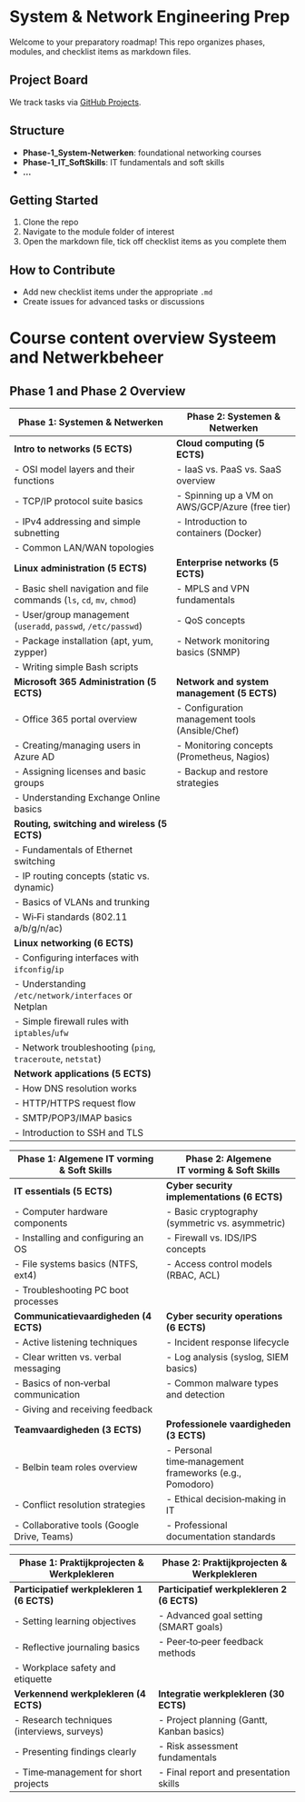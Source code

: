 # System & Network Engineering Prep

Welcome to your preparatory roadmap! This repo organizes phases, modules, and checklist items as markdown files.

## Project Board
We track tasks via [GitHub Projects](https://github.com/users/watashiaashishgurung/projects/17).

## Structure
- **Phase-1_System-Netwerken**: foundational networking courses
- **Phase-1_IT_SoftSkills**: IT fundamentals and soft skills
- **...**

## Getting Started
1. Clone the repo
2. Navigate to the module folder of interest
3. Open the markdown file, tick off checklist items as you complete them

## How to Contribute
- Add new checklist items under the appropriate `.md`
- Create issues for advanced tasks or discussions

# Course content overview Systeem and Netwerkbeheer

## Phase 1 and Phase 2 Overview

| **Phase 1: Systemen & Netwerken**                                                                 | **Phase 2: Systemen & Netwerken**                                                                 |
|---------------------------------------------------------------------------------------------------|---------------------------------------------------------------------------------------------------|
| **Intro to networks (5 ECTS)**                                                                   | **Cloud computing (5 ECTS)**                                                                     |
| - OSI model layers and their functions                                                           | - IaaS vs. PaaS vs. SaaS overview                                                                |
| - TCP/IP protocol suite basics                                                                   | - Spinning up a VM on AWS/GCP/Azure (free tier)                                                  |
| - IPv4 addressing and simple subnetting                                                          | - Introduction to containers (Docker)                                                           |
| - Common LAN/WAN topologies                                                                      |                                                                                                   |
| **Linux administration (5 ECTS)**                                                                | **Enterprise networks (5 ECTS)**                                                                |
| - Basic shell navigation and file commands (`ls`, `cd`, `mv`, `chmod`)                           | - MPLS and VPN fundamentals                                                                      |
| - User/group management (`useradd`, `passwd`, `/etc/passwd`)                                     | - QoS concepts                                                                                   |
| - Package installation (apt, yum, zypper)                                                        | - Network monitoring basics (SNMP)                                                              |
| - Writing simple Bash scripts                                                                    |                                                                                                   |
| **Microsoft 365 Administration (5 ECTS)**                                                        | **Network and system management (5 ECTS)**                                                      |
| - Office 365 portal overview                                                                     | - Configuration management tools (Ansible/Chef)                                                 |
| - Creating/managing users in Azure AD                                                            | - Monitoring concepts (Prometheus, Nagios)                                                      |
| - Assigning licenses and basic groups                                                            | - Backup and restore strategies                                                                 |
| - Understanding Exchange Online basics                                                           |                                                                                                   |
| **Routing, switching and wireless (5 ECTS)**                                                     |                                                                                                   |
| - Fundamentals of Ethernet switching                                                             |                                                                                                   |
| - IP routing concepts (static vs. dynamic)                                                       |                                                                                                   |
| - Basics of VLANs and trunking                                                                   |                                                                                                   |
| - Wi‑Fi standards (802.11 a/b/g/n/ac)                                                            |                                                                                                   |
| **Linux networking (6 ECTS)**                                                                    |                                                                                                   |
| - Configuring interfaces with `ifconfig`/`ip`                                                    |                                                                                                   |
| - Understanding `/etc/network/interfaces` or Netplan                                             |                                                                                                   |
| - Simple firewall rules with `iptables`/`ufw`                                                    |                                                                                                   |
| - Network troubleshooting (`ping`, `traceroute`, `netstat`)                                      |                                                                                                   |
| **Network applications (5 ECTS)**                                                                |                                                                                                   |
| - How DNS resolution works                                                                       |                                                                                                   |
| - HTTP/HTTPS request flow                                                                        |                                                                                                   |
| - SMTP/POP3/IMAP basics                                                                          |                                                                                                   |
| - Introduction to SSH and TLS                                                                    |                                                                                                   |

| **Phase 1: Algemene IT vorming & Soft Skills**                                                   | **Phase 2: Algemene IT vorming & Soft Skills**                                                   |
|---------------------------------------------------------------------------------------------------|---------------------------------------------------------------------------------------------------|
| **IT essentials (5 ECTS)**                                                                       | **Cyber security implementations (6 ECTS)**                                                     |
| - Computer hardware components                                                                   | - Basic cryptography (symmetric vs. asymmetric)                                                  |
| - Installing and configuring an OS                                                               | - Firewall vs. IDS/IPS concepts                                                                  |
| - File systems basics (NTFS, ext4)                                                               | - Access control models (RBAC, ACL)                                                              |
| - Troubleshooting PC boot processes                                                              |                                                                                                   |
| **Communicatievaardigheden (4 ECTS)**                                                            | **Cyber security operations (6 ECTS)**                                                          |
| - Active listening techniques                                                                    | - Incident response lifecycle                                                                    |
| - Clear written vs. verbal messaging                                                             | - Log analysis (syslog, SIEM basics)                                                            |
| - Basics of non‑verbal communication                                                             | - Common malware types and detection                                                            |
| - Giving and receiving feedback                                                                  |                                                                                                   |
| **Teamvaardigheden (3 ECTS)**                                                                    | **Professionele vaardigheden (3 ECTS)**                                                         |
| - Belbin team roles overview                                                                     | - Personal time‑management frameworks (e.g., Pomodoro)                                          |
| - Conflict resolution strategies                                                                 | - Ethical decision‑making in IT                                                                 |
| - Collaborative tools (Google Drive, Teams)                                                      | - Professional documentation standards                                                          |

| **Phase 1: Praktijkprojecten & Werkplekleren**                                                   | **Phase 2: Praktijkprojecten & Werkplekleren**                                                   |
|---------------------------------------------------------------------------------------------------|---------------------------------------------------------------------------------------------------|
| **Participatief werkplekleren 1 (6 ECTS)**                                                       | **Participatief werkplekleren 2 (6 ECTS)**                                                      |
| - Setting learning objectives                                                                    | - Advanced goal setting (SMART goals)                                                           |
| - Reflective journaling basics                                                                   | - Peer‑to‑peer feedback methods                                                                 |
| - Workplace safety and etiquette                                                                 |                                                                                                   |
| **Verkennend werkplekleren (4 ECTS)**                                                            | **Integratie werkplekleren (30 ECTS)**                                                          |
| - Research techniques (interviews, surveys)                                                     | - Project planning (Gantt, Kanban basics)                                                       |
| - Presenting findings clearly                                                                    | - Risk assessment fundamentals                                                                  |
| - Time‑management for short projects                                                             | - Final report and presentation skills                                                          |
